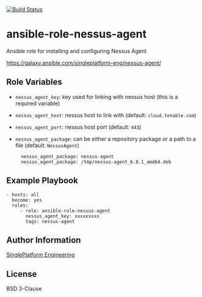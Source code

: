 [![Build Status](https://travis-ci.org/singleplatform-eng/ansible-role-nessus-agent.svg?branch=master)](https://travis-ci.org/singleplatform-eng/ansible-role-nessus-agent)

ansible-role-nessus-agent
=========

Ansible role for installing and configuring Nessus Agent

https://galaxy.ansible.com/singleplatform-eng/nessus-agent/

Role Variables
--------------

- `nessus_agent_key`: key used for linking with nessus host (this is a required variable)

- `nessus_agent_host`: nessus host to link with (default: `cloud.tenable.com`)

- `nessus_agent_port`: nessus host port (default: `443`)

- `nessus_agent_package`: can be either a repository package or a path to a file (default: `NessusAgent`)

        nessus_agent_package: nessus-agent 
        nessus_agent_package: /tmp/nessus-agent_6.8.1_amd64.deb

Example Playbook
----------------

    - hosts: all
      become: yes
      roles:
         - role: ansible-role-nessus-agent
           nessus_agent_key: xxxxxxxxx
           tags: nessus-agent

Author Information
------------------

[SinglePlatform Engineering](http://engineering.singleplatform.com/)

License
-------

BSD 3-Clause

